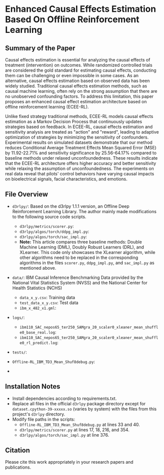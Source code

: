 # Enhanced Causal Effects Estimation Based On Offline Reinforcement Learning

## Summary of the Paper

Causal effects estimation is essential for analyzing the causal effects of treatment (intervention) on outcomes. While randomized controlled trials are considered the gold standard for estimating causal effects, conducting them can be challenging or even impossible in some cases. As an alternative, causal effects estimation based on observed data has been widely studied. Traditional causal effects estimation methods, such as causal machine learning, often rely on the strong assumption that there are no unobserved confounding factors. To address this limitation, this paper proposes an enhanced causal effect estimation architecture based on offline reinforcement learning (ECEE-RL).

Unlike fixed strategy traditional methods, ECEE-RL models causal effects estimation as a Markov Decision Process that continuously updates strategies based on feedback. In ECEE-RL, causal effects estimation and sensitivity analysis are treated as "action" and "reward", leading to adaptive optimization of strategies by minimizing the sensitivity of confounders. Experimental results on simulated datasets demonstrate that our method reduces Conditional Average Treatment Effects Mean Squared Error (MSE) by 11.92-22.71% and sensitivity significance by 25.56-64.17% compared to baseline methods under relaxed unconfoundedness. These results indicate that the ECEE-RL architecture offers higher accuracy and better sensitivity while relaxing the assumption of unconfoundedness. The experiments on real data reveal that pilots' control behaviors have varying causal impacts on bioelectrical signals, facial characteristics, and emotions.

## File Overview
- `d3rlpy/`: Based on the d3rlpy 1.1.1 version, an Offline Deep Reinforcement Learning Library. The author mainly made modifications to the following source code scripts.
  - `d3rlpy/metrics/scorer.py`: 
  - `d3rlpy/algos/torch/ddpg_impl.py`:
  - `d3rlpy/algos/torch/sac_impl.py`:
  - **Note:** This article compares three baseline methods: Double Machine Learning (DML), Doubly Robust Learners (DRL), and XLearner. This code only showcases the XLearner algorithm, while other algorithms need to be replaced in the corresponding algorithms in the files `scorer.py`, `ddpg_impl.py`, and `sac_impl.py` as mentioned above.

- `data/`: IBM Causal Inference Benchmarking Data provided by the National Vital Statistics System (NVSS) and the National Center for Health Statistics (NCHS)
  - `data_x_y.csv`: Training data
  - `test_data_x_y.csv`: Test data
  - `ibm_x_482_x1.gml`:

- `logs/`:
  - `ibm110_SAC_nepos65_ter250_SAMgra_20_scaler0_xleaner_mean_shuffle0_base_real.log`:
  - `ibm110_SAC_nepos65_ter250_SAMgra_20_scaler0_xleaner_mean_shuffle0_rl_predict.log`:

- `tests/`:

- `Offline-RL_IBM_TD3_Mean_Shuf8debug.py`:

- 

## Installation Notes
- Install dependencies according to requirements.txt.
- Replace all files in the official `d3rlpy` package directory except for `dataset.cpython-39-xxxxx.so` (varies by system) with the files from this project's `d3rlpy` directory.
- Modify file paths in the scripts:
   - `Offline-RL_IBM_TD3_Mean_Shuf8debug.py` at lines 33 and 40.
   - `d3rlpy/metrics/scorer.py` at lines 17, 18, 216, and 354.
   - `d3rlpy/algos/torch/sac_impl.py` at line 376.

## Citation

Please cite this work appropriately in your research papers and publications.
